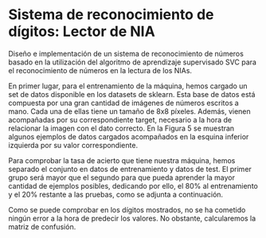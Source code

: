 # Sistema de reconocimiento de dígitos: Lector de NIA

Diseño e implementación de un sistema de reconocimiento de números basado en la utilización del algoritmo de aprendizaje supervisado SVC para el reconocimiento de números en la lectura de los NIAs.


En primer lugar, para el entrenamiento de la máquina, hemos cargado un set de datos disponible en los datasets de sklearn. Esta base de datos está compuesta por una gran cantidad de imágenes de números escritos a mano. Cada una de ellas tiene un tamaño de 8x8 píxeles. Además, vienen acompañadas por su correspondiente target, necesario a la hora de relacionar la imagen con el dato correcto. En la Figura 5 se muestran algunos ejemplos de datos 
cargados acompañados en la esquina inferior izquierda por su valor correspondiente. 

Para comprobar la tasa de acierto que tiene nuestra máquina, hemos separado el conjunto en datos de entrenamiento y datos de test. El primer grupo será mayor que el segundo para que pueda aprender la mayor cantidad de ejemplos posibles, dedicando por ello, el 80% al entrenamiento y el 20% restante a las pruebas, como se adjunta a continuación.

Como se puede comprobar en los dígitos mostrados, no se ha cometido ningún error a la hora de predecir los valores. No obstante, calcularemos la matriz de confusión.

